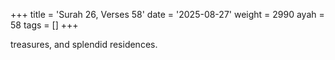 +++
title = 'Surah 26, Verses 58'
date = '2025-08-27'
weight = 2990
ayah = 58
tags = []
+++

treasures, and splendid residences.